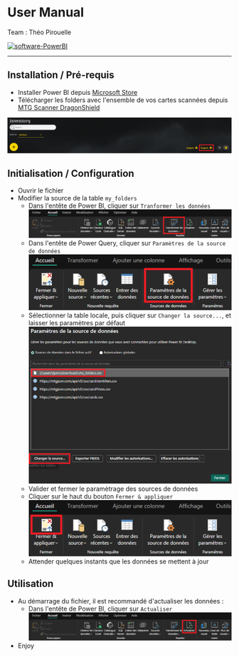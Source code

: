 # User Manual

Team : Théo Pirouelle

<a href="https://app.powerbi.com/home">
  <img src="https://img.shields.io/badge/software-PowerBI-yellow?style=flat-square" alt="software-PowerBI" />
</a>

---

## Installation / Pré-requis

- Installer Power BI depuis [Microsoft Store](https://apps.microsoft.com/detail/9ntxr16hnw1t?hl=en-us&gl=US)
- Télécharger les folders avec l'ensemble de vos cartes scannées depuis [MTG Scanner DragonShield](https://mtg.dragonshield.com/folders)

<img src="img/mtg_scanner_export.png" alt="mtg_scanner_export" />

## Initialisation / Configuration

- Ouvrir le fichier
- Modifier la source de la table `my_folders`
  - Dans l'entête de Power BI, cliquer sur `Tranformer les données`
    <img src="img/power_bi_transformer_les_donnees.png" alt="power_bi_transformer_les_donnees" />
  - Dans l'entête de Power Query, cliquer sur `Paramètres de la source de données`
    <img src="img/power_bi_sources_des_donnees.png" alt="power_bi_sources_des_donnees" />
  - Sélectionner la table locale, puis cliquer sur `Changer la source...`, et laisser les paramètres par défaut
    <img src="img/power_bi_parametres_sources_des_donnees.png" alt="power_bi_parametres_sources_des_donnees" />
  - Valider et fermer le paramètrage des sources de données
  - Cliquer sur le haut du bouton `Fermer & appliquer`
    <img src="img/power_bi_fermer_appliquer.png" alt="power_bi_fermer_appliquer" />
  - Attender quelques instants que les données se mettent à jour
 
## Utilisation

- Au démarrage du fichier, il est recommandé d'actualiser les données :
  - Dans l'entête de Power BI, cliquer sur `Actualiser`
    <img src="img/power_bi_actualiser.png" alt="power_bi_actualiser" />
- Enjoy
